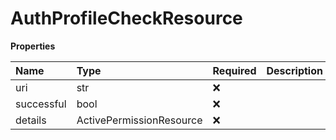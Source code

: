 # AuthProfileCheckResource

**Properties**

| Name       | Type                     | Required | Description |
| :--------- | :----------------------- | :------- | :---------- |
| uri        | str                      | ❌       |             |
| successful | bool                     | ❌       |             |
| details    | ActivePermissionResource | ❌       |             |

<!-- This file was generated by liblab | https://liblab.com/ -->
